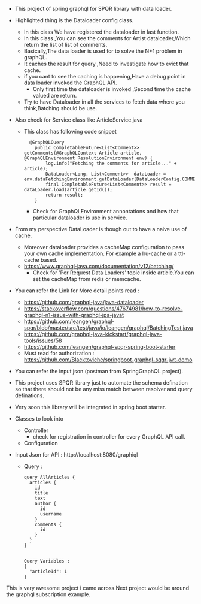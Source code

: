 * This project of spring graphql for SPQR library with data loader.
* Highlighted thing is the Dataloader config class.
    * In this class We have registered the dataloader in last function.
    * In this class ,You can see the comments for Artist dataloader,Which return the list of list of comments.
    * Basically,The data loader is used for to solve the N+1 problem in graphQL.
    * It caches the result for query ,Need to investigate how to evict that cache.
    * if you cant to see the caching is happening,Have a debug point in data loader invoked the GraphQL API.
        * Only first time the dataloader is invoked ,Second time the cache valued are return.
    * Try to have Dataloader in all the services to fetch data where you think,Batching should be use.    
* Also check for Service class like ArticleService.java
    * This class has   following code snippet
         ```
           @GraphQLQuery
             public CompletableFuture<List<Comment>> getComments(@GraphQLContext Article article, @GraphQLEnvironment ResolutionEnvironment env) {
                 log.info("Fetching the comments for article..." + article);
                 DataLoader<Long, List<Comment>>  dataLoader = env.dataFetchingEnvironment.getDataLoader(DataLoaderConfig.COMMENT_FOR_ARTICLE_DATA_LOADER);
                 final CompletableFuture<List<Comment>> result = dataLoader.load(article.getId());
                 return result;
             }
         ```
      * Check for GraphQLEnvironment annontations and how that particular dataloader is use in service.
* From my perspective DataLoader is though out to have a naive use of cache.
    * Moreover dataloader provides a cacheMap configuration to pass your own cache implementation. For example a lru-cache or a ttl-cache based.
    * https://www.graphql-java.com/documentation/v12/batching/
        * Check for 'Per Request Data Loaders' topic inside article.You can set the cacheMap from redis or memcache.
* You can refer the Link for More detail points read :
    * https://github.com/graphql-java/java-dataloader 
    * https://stackoverflow.com/questions/47674981/how-to-resolve-graphql-n1-issue-with-graphql-jpa-javat
    * https://github.com/leangen/graphql-spqr/blob/master/src/test/java/io/leangen/graphql/BatchingTest.java
    * https://github.com/graphql-java-kickstart/graphql-java-tools/issues/58
    * https://github.com/leangen/graphql-spqr-spring-boot-starter
    * Must read for authorization : https://github.com/Blacktoviche/springboot-graphql-sqqr-jwt-demo
    
* You can refer the input json (postman from SpringGraphQL project).
* This project uses SPQR library just to automate the schema defination so that there should not be any miss match between resolver and query definations.
* Very soon this library will be integrated in spring boot starter.
* Classes to look into
    * Controller
      * check for registration in controller for every GraphQL API call.
    * Configuration
* Input Json for API : http://localhost:8080/graphiql
    * Query :
       ```
       query AllArticles {
         articles {
           id
           title
           text
           author {
             id
             username
           }
           comments {
             id
           }
         }
       }
      
      
      Query Variables :
       {
         "articleId": 1
       }
       
This is very awesome project i came across.Next project would be around the graphql subscription example.
